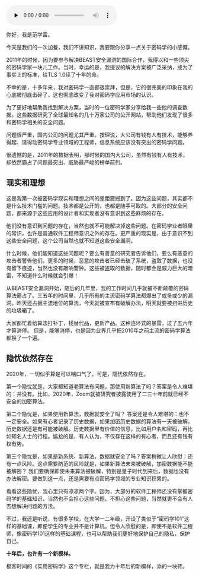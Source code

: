 <audio id="audio" title="加餐 | 密码学，心底的冷暖" controls="" preload="none"><source id="mp3" src="https://static001.geekbang.org/resource/audio/7a/34/7a0c83e629ff328f18cb3a518aa29434.mp3"></audio>

你好，我是范学雷。

今天是我们的一次加餐，我们不讲知识，我要跟你分享一点关于密码学的小感慨。

2011年的时候，因为要参与解决BEAST安全漏洞的国际合作，我得以和一些顶尖的密码学家一块儿工作。当时，幸运的是，我提议的解决方案被广泛采纳，成为了事实上的标准，给TLS 1.0续了十年的命。

不幸的是，十多年来，我对密码学一直都很崇拜，但是，它的很完美的印象在我的心底被彻底击碎了，这也彻底改变了我对密码学应用市场的认识。

为了更好地帮助我找到解决方案，当时的一位密码学家分享给我一些他的调查数据。这些数据研究了全球最知名的几十万家公司的公开网站，帮助他们发现了很多和密码学相关的安全问题。

问题很严重，国内公司的问题尤其严重。按理说，大公司有钱有人有技术，能够养得起、请得动密码学专业领域的工程师，信息系统应该没有突出的密码学问题。

很遗憾的是，2011年的数据表明，那时候的国内大公司，虽然有钱有人有技术，却依然霸占了问题最突出、威胁最严峻的榜单前列。

## 现实和理想

这是我第一次被密码学现实和理想之间的差距震撼到了。因为这些问题，其实都不是什么技术门槛的问题。技术都是公开的，也都是随手可取的。大部分的安全问题，都来源于这些应用的设计者和实现者没有意识到这些麻烦的存在。

他们没有意识到问题的存在，当然也就不可能解决掉这些问题。在密码学业者眼里的常识，也许是普通软件工程师意识之外的存在。更严重的现实是，由于意识不到这些安全问题，这个公司当然也就不知道这些安全漏洞。

什么时候，他们能知道这些问题呢？要么有善意的研究者告诉他们，要么有恶意的攻击者警告他们。更多的时候，恶意的攻击者已经击破了系统，盗取了数据，也没有留下痕迹，当然也没有敲响警钟。这些被盗取的数据，随时都会是威力巨大的暗雷，不知道什么时候就会引爆！

从BEAST安全漏洞开始，随后的几年里，我的工作时间几乎就被不断颠覆的密码算法霸占了。三五年的时间里，几乎所有的主流密码学算法都爆出了或多或少的漏洞。昨天还占据主流地位的算法，今天就被宣布有破解办法，明天就要被扫进历史的垃圾箱了。

大家都忙着给算法打补丁，找替代品，更新产品。这种连环式的暴雷，过了五六年才算消停。 但是，能够消停，也是因为业界几乎把2010年之前主流的密码学算法都换了一个遍。

## 隐忧依然存在

2020年，一切似乎算是可以喘口气了。可是，隐忧依然存在。

第一个隐忧就是，大家都知道老算法有问题，那使用新算法了吗？答案是令人难堪的：并没有。比如，2020年，Zoom就被研究者披露使用了二三十年前就已经不安全的加密算法。

第二个隐忧是，如果使用新算法，数据就安全了吗？ 答案还是令人难堪的：也不一定安全。如果有心者记录了历史数据，如果加密历史数据的算法有一天被破解，历史数据还是有可能被破解。历史数据里有价值的信息，比如用户名和密码，再比如知名人士的行程。尴尬的是，有人认为，不仅存在这样的有心者，而且还有钱有权有势。

第三个隐忧是，如果是新系统、新算法，数据就安全了吗？答案稍微让人欣慰：还有一点风险。这点需要防范的风险就是，如果新算法未来被破解，加密数据能不能被解密？ 我们要确保即使未来算法被破解，特别是量子时代到来后，数据也没有办法解密。要做到这一点，还是需要有点密码学领域的专业知识积累的。

看看这些隐忧，我心里只有凉凉两个字。因为，大部分的软件工程师还没有掌握密码学的基础知识，当然也不会担心这些问题。不担心这些问题，当然就更不会有人去想解决问题的方法。

不过，我还是听说，有很多学校，在大学一二年级，开设了类似于“密码学101”这样的基础课，即便学生的专业并不是计算机。但令人欣慰的是，即使不是软件工程师，像密码学101这样的基础课程，也可以帮助我们更好地保护自己的隐私，保护自己。

**十年后，也许有一个新模样。**

极客时间的《实用密码学》这个专栏，就是我为十年后的新模样，添的一块砖。

